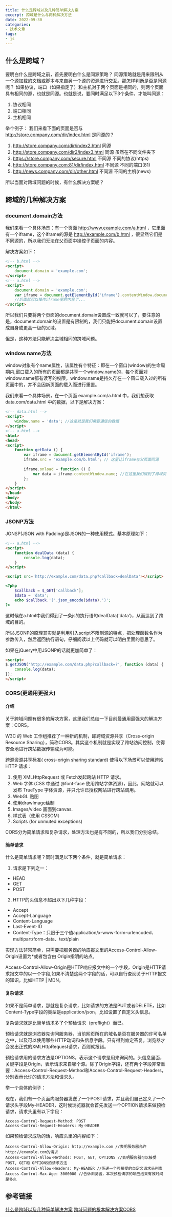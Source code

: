 ```yaml
---
title: 什么是跨域以及几种简单解决方案
excerpt: 跨域是什么与两种解决方法
date: 2022-09-30
categories:
- 技术文章
tags:
- js
---
```


## 什么是跨域？
要明白什么是跨域之前，首先要明白什么是同源策略？
同源策略就是用来限制从一个源加载的文档或脚本与来自另一个源的资源进行交互。那怎样判断是否是同源呢？
如果协议，端口（如果指定了）和主机对于两个页面是相同的，则两个页面具有相同的源，也就是同源。也就是说，要同时满足以下3个条件，才能叫同源：
1. 协议相同
2. 端口相同
3. 主机相同

举个例子：
我们来看下面的页面是否与 http://store.company.com/dir/index.html 是同源的？
1. http://store.company.com/dir/index2.html 同源
2. http://store.company.com/dir2/index3.html 同源 虽然在不同文件夹下
3. https://store.company.com/secure.html 不同源 不同的协议(https)
4. http://store.company.com:81/dir/index.html 不同源 不同的端口(81)
5. http://news.company.com/dir/other.html 不同源 不同的主机(news)

所以当面对跨域问题的时候，有什么解决方案呢？

## 跨域的几种解决方案
### document.domain方法
我们来看一个具体场景：有一个页面 http://www.example.com/a.html ，它里面有一个iframe，这个iframe的源是 http://example.com/b.html ，很显然它们是不同源的，所以我们无法在父页面中操控子页面的内容。

解决方案如下：
```html
<!-- b.html -->
<script>
    document.domain = 'example.com';
</script>
<!-- a.html -->
<script>
    document.domain = 'example.com';
    var iframe = document.getElementById('iframe').contentWindow.document;
    //后面就可以操作iframe里的内容了...
</script>
```
所以我们只要将两个页面的document.domain设置成一致就可以了，要注意的是，document.domain的设置是有限制的，我们只能把document.domain设置成自身或更高一级的父域。

但是，这种方法只能解决主域相同的跨域问题。

### window.name方法
window对象有个name属性，该属性有个特征：即在一个窗口(window)的生命周期内,窗口载入的所有的页面都是共享一个window.name的，每个页面对window.name都有读写的权限，window.name是持久存在一个窗口载入过的所有页面中的，并不会因新页面的载入而进行重置。

我们来看一个具体场景，在一个页面 example.com/a.html 中，我们想获取 data.com/data.html 中的数据，以下是解决方案：
```html
<!-- data.html -->
<script>
    window.name = 'data'; //这是就是我们需要通信的数据
</script>
<!-- a.html -->
<html>
<head>
<script>
    function getData () {
        var iframe = document.getElementById('iframe');
        iframe.src = 'example.com/b.html'; // 这里让iframe与父页面同源
        
        iframe.onload = function () {
            var data = iframe.contentWindow.name; //在这里我们得到了跨域页面中传来的数据
        };
    }
</script>
</head>
<body>
</body>
</html>
```

### JSONP方法
JONSP(JSON with Padding)是JSON的一种使用模式。基本原理如下：
```html
<!-- a.html -->
<script>
    function dealData (data) {
        console.log(data);
    }
</script>

<script src='http://example.com/data.php?callback=dealData'></script>
```
```php
<?php
    $callback = $_GET['callback'];
    $data = 'data';
    echo $callback.'('.json_encode($data).')';
?>
```
这时候在a.html中我们得到了一条js的执行语句dealData('data')，从而达到了跨域的目的。

所以JSONP的原理其实就是利用引入script不限制源的特点，把处理函数名作为参数传入，然后返回执行语句，仔细阅读以上代码就可以明白里面的意思了。

如果在jQuery中用JSONP的话就更加简单了：
```html
<script>
$.getJSON('http://example.com/data.php?callback=?', function (data) {
    console.log(data);
});
</script>
```

### CORS(更通用更强大)
#### 介绍
关于跨域问题有很多的解决方案，这里我们总结一下目前最通用最强大的解决方案：CORS。

W3C 的 Web 工作组推荐了一种新的机制，即跨域资源共享（Cross-origin Resource Sharing），简称CORS。其实这个机制就是实现了跨站访问控制，使得安全地进行跨站数据传输成为可能。

跨源资源共享标准( cross-origin sharing standard) 使得以下场景可以使用跨站 HTTP 请求：
1. 使用 XMLHttpRequest 或 Fetch发起跨站 HTTP 请求。
2. Web 字体 (CSS 中通过 @font-face 使用跨站字体资源)，因此，网站就可以发布 TrueType 字体资源，并只允许已授权网站进行跨站调用。
3. WebGL 贴图
4. 使用drawImage绘制
5. Images/video 画面到canvas.
6. 样式表（使用 CSSOM）
7. Scripts (for unmuted exceptions)

CORS分为简单请求和复杂请求，处理方法也是有不同的，所以我们分别总结。

#### 简单请求
什么是简单请求呢？同时满足以下两个条件，就是简单请求：
1. 请求是下列之一：
- HEAD
- GET
- POST
2. HTTP的头信息不超出以下几种字段：
- Accept
- Accept-Language
- Content-Language
- Last-Event-ID
- Content-Type：只限于三个值application/x-www-form-urlencoded、multipart/form-data、text/plain

实现方法非常简单，只需要把服务器的响应报文里的Access-Control-Allow-Origin设置为*或者包含由 Origin指明的站点。

Access-Control-Allow-Origin是HTTP响应报文中的一个字段，Origin是HTTP请求报文中的以一个字段,如果不清楚这两个字段的话，可以自行查阅关于HTTP报文的知识，比如HTTP | MDN。

#### 复杂请求
如果不是简单请求，那就是复杂请求，比如请求的方法是PUT或者DELETE，比如Content-Type字段的类型是application/json，比如设置了自定义头信息。

复杂请求就是比简单请求多了个预检请求（preflight）而已。

预检请求就是浏览器先询问服务器，当前网页所在的域名是否在服务器的许可名单之中，以及可以使用哪些HTTP动词和头信息字段。只有得到肯定答复，浏览器才会发出正式的XMLHttpRequest请求，否则就报错。

预检请求用的请求方法是OPTIONS，表示这个请求是用来询问的。头信息里面，关键字段是Origin，表示请求来自哪个源。除了Origin字段，还有两个字段非常重要：Access-Control-Request-Method和Access-Control-Request-Headers，分别表示允许的请求方法和请求头。

举一个具体的例子：

现在，我们有一个页面向服务器发送了一个POST请求，并且我们自己定义了一个请求头字段My-HEADER，这时候浏览器就会首先发送一个OPTION请求来做预检请求，请求头里有以下字段：
```
Access-Control-Request-Method: POST
Access-Control-Request-Headers: My-HEADER
```

如果预检请求成功的话，响应头里的内容如下：
```
Access-Control-Allow-Origin: http://example.com //表明服务器允许http://example.com的请求
Access-Control-Allow-Methods: POST, GET, OPTIONS //表明服务器可以接受POST, GET和 OPTIONS的请求方法
Access-Control-Allow-Headers: My-HEADER //传递一个可接受的自定义请求头列表
Access-Control-Max-Age: 3000000 //告诉浏览器，本次预检请求的响应结果有效时间是多久
```

## 参考链接
[什么是跨域以及几种简单解决方案](https://segmentfault.com/a/1190000013278814)
[跨域问题的根本解决方案CORS](https://segmentfault.com/a/1190000013285839)